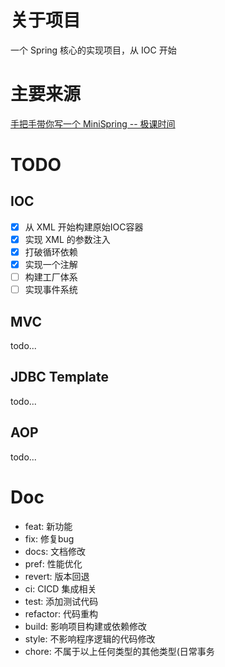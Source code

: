 # 关于项目

一个 Spring 核心的实现项目，从 IOC 开始

# 主要来源

[手把手带你写一个 MiniSpring -- 极课时间](https://time.geekbang.org/column/intro/100536701)

# TODO

## IOC 
 - [x] 从 XML 开始构建原始IOC容器
 - [x] 实现 XML 的参数注入
 - [x] 打破循环依赖
 - [x] 实现一个注解
 - [ ] 构建工厂体系
 - [ ] 实现事件系统

## MVC

todo...

## JDBC Template

todo...

## AOP

todo...

# Doc

 - feat: 新功能
 - fix: 修复bug
 - docs: 文档修改
 - pref: 性能优化
 - revert: 版本回退
 - ci: CICD 集成相关
 - test: 添加测试代码
 - refactor: 代码重构
 - build: 影响项目构建或依赖修改
 - style: 不影响程序逻辑的代码修改
 - chore: 不属于以上任何类型的其他类型(日常事务